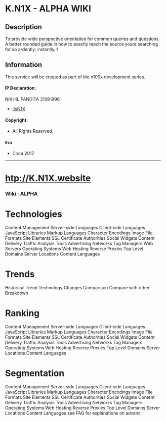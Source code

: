 # K.N1X - ALPHA WIKI

## Description
To provide wide perspective orientation for common queries and questions. A better rounded guide in how to exactly reach the source youre searching for so ardently: instantly.!!

## Information
This service will be created as part of the n100x development series.

#### IP Declaration:
NIKHIL PANDITA 21091996
- [itsN1X](http://its.n1x.website)

#### Copyright:  
- All Rights Reserved. 


#### Era 
- Circa 2017.

---

# <htp://K.N1X.website>

### Wiki : ALPHA

# Technologies

Content Management
Server-side Languages
Client-side Languages
JavaScript Libraries
Markup Languages
Character Encodings
Image File Formats
Site Elements
SSL Certificate Authorities
Social Widgets
Content Delivery
Traffic Analysis Tools
Advertising Networks
Tag Managers
Web Servers
Operating Systems
Web Hosting
Reverse Proxies
Top Level Domains
Server Locations
Content Languages

# Trends

Historical Trend
Technology Changes
Comparison
Compare with other
Breakdown

# Ranking

Content Management
Server-side Languages
Client-side Languages
JavaScript Libraries
Markup Languages
Character Encodings
Image File Formats
Site Elements
SSL Certificate Authorities
Social Widgets
Content Delivery
Traffic Analysis Tools
Advertising Networks
Tag Managers
Operating Systems
Web Hosting
Reverse Proxies
Top Level Domains
Server Locations
Content Languages

# Segmentation

Content Management
Server-side Languages
Client-side Languages
JavaScript Libraries
Markup Languages
Character Encodings
Image File Formats
Site Elements
SSL Certificate Authorities
Social Widgets
Content Delivery
Traffic Analysis Tools
Advertising Networks
Tag Managers
Operating Systems
Web Hosting
Reverse Proxies
Top Level Domains
Server Locations
Content Languages
see FAQ for explanations
on advanc
